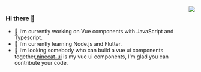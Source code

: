 <img align='right' src="https://github-readme-stats.vercel.app/api/top-langs/?username=Xutaotaotao&show_icons=true">

### Hi there 👋

- 🔭 I’m currently working on Vue components with JavaScript and Typescript.
- 🌱 I’m currently learning Node.js and Flutter.
- 👯 I’m looking somebody who can build a vue ui components together,[ninecat-ui](https://ninecat-ui.github.io/#/) is my vue ui components, I‘m glad you can contribute your code.
